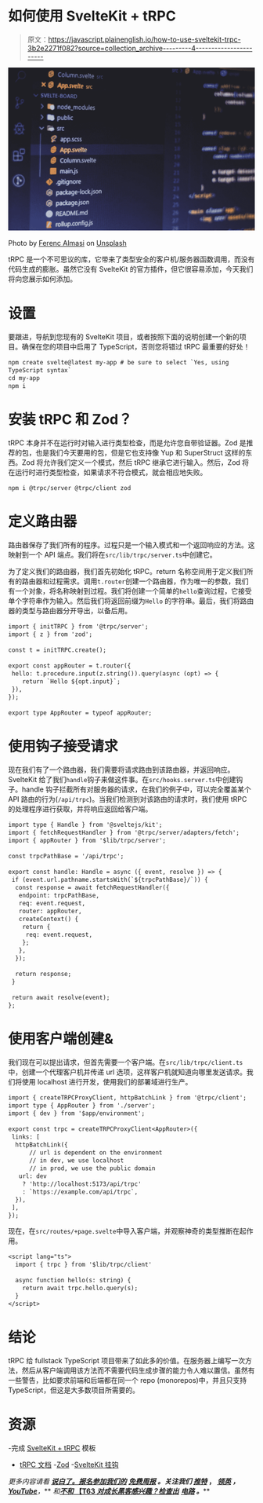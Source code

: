 # 如何使用 SvelteKit + tRPC

> 原文：<https://javascript.plainenglish.io/how-to-use-sveltekit-trpc-3b2e2271f082?source=collection_archive---------4----------------------->

![](img/35f4619aaea6019c2a74eec18b2a197b.png)

Photo by [Ferenc Almasi](https://unsplash.com/@flowforfrank?utm_source=medium&utm_medium=referral) on [Unsplash](https://unsplash.com?utm_source=medium&utm_medium=referral)

tRPC 是一个不可思议的库，它带来了类型安全的客户机/服务器函数调用，而没有代码生成的膨胀。虽然它没有 SvelteKit 的官方插件，但它很容易添加，今天我们将向您展示如何添加。

# **设置**

要跟进，导航到您现有的 SvelteKit 项目，或者按照下面的说明创建一个新的项目。确保在您的项目中启用了 TypeScript，否则您将错过 tRPC 最重要的好处！

```
npm create svelte@latest my-app # be sure to select `Yes, using TypeScript syntax`
cd my-app
npm i
```

# **安装 tRPC 和 Zod？**

tRPC 本身并不在运行时对输入进行类型检查，而是允许您自带验证器。Zod 是推荐的包，也是我们今天要用的包，但是它也支持像 Yup 和 SuperStruct 这样的东西。Zod 将允许我们定义一个模式，然后 tRPC 继承它进行输入。然后，Zod 将在运行时进行类型检查，如果请求不符合模式，就会相应地失败。

```
npm i @trpc/server @trpc/client zod
```

# **定义路由器**

路由器保存了我们所有的程序。过程只是一个输入模式和一个返回响应的方法。这映射到一个 API 端点。我们将在`src/lib/trpc/server.ts`中创建它。

为了定义我们的路由器，我们首先初始化 tRPC。return 名称空间用于定义我们所有的路由器和过程需求。调用`t.router`创建一个路由器，作为唯一的参数，我们有一个对象，将名称映射到过程。我们将创建一个简单的`hello`查询过程，它接受单个字符串作为输入。然后我们将返回前缀为`Hello` 的字符串。最后，我们将路由器的类型与路由器分开导出，以备后用。

```
import { initTRPC } from '@trpc/server';
import { z } from 'zod';

const t = initTRPC.create();

export const appRouter = t.router({
 hello: t.procedure.input(z.string()).query(async (opt) => {
    return `Hello ${opt.input}`;
 }),
});

export type AppRouter = typeof appRouter;
```

# **使用钩子接受请求**

现在我们有了一个路由器，我们需要将请求路由到该路由器，并返回响应。SvelteKit 给了我们`handle`钩子来做这件事。在`src/hooks.server.ts`中创建钩子。handle 钩子拦截所有对服务器的请求，在我们的例子中，可以完全覆盖某个 API 路由的行为(`/api/trpc`)。当我们检测到对该路由的请求时，我们使用 tRPC 的处理程序进行获取，并将响应返回给客户端。

```
import type { Handle } from '@sveltejs/kit';
import { fetchRequestHandler } from '@trpc/server/adapters/fetch';
import { appRouter } from '$lib/trpc/server';

const trpcPathBase = '/api/trpc';

export const handle: Handle = async ({ event, resolve }) => {
 if (event.url.pathname.startsWith(`${trpcPathBase}/`)) {
  const response = await fetchRequestHandler({
   endpoint: trpcPathBase,
   req: event.request,
   router: appRouter,
   createContext() {
    return {
     req: event.request,
    };
   },
  });

  return response;
 }

 return await resolve(event);
};
```

# **使用客户端创建&**

我们现在可以提出请求，但首先需要一个客户端。在`src/lib/trpc/client.ts`中，创建一个代理客户机并传递 url 选项，这样客户机就知道向哪里发送请求。我们将使用 localhost 进行开发，使用我们的部署域进行生产。

```
import { createTRPCProxyClient, httpBatchLink } from '@trpc/client';
import type { AppRouter } from './server';
import { dev } from '$app/environment';

export const trpc = createTRPCProxyClient<AppRouter>({
 links: [
  httpBatchLink({
      // url is dependent on the environment
      // in dev, we use localhost
      // in prod, we use the public domain
   url: dev
    ? 'http://localhost:5173/api/trpc'
    : `https://example.com/api/trpc`,
  }),
 ],
});
```

现在，在`src/routes/+page.svelte`中导入客户端，并观察神奇的类型推断在起作用。

```
<script lang="ts">
  import { trpc } from '$lib/trpc/client'

  async function hello(s: string) {
    return await trpc.hello.query(s);
  }
</script>
```

# **结论**

tRPC 给 fullstack TypeScript 项目带来了如此多的价值。在服务器上编写一次方法，然后从客户端调用该方法而不需要代码生成步骤的能力令人难以置信。虽然有一些警告，比如要求前端和后端都在同一个 repo (monorepos)中，并且只支持 TypeScript，但这是大多数项目所需要的。

# **资源**

-完成 [SvelteKit + tRPC](https://github.com/TheOtterlord/sveltekit-trpc) 模板
- [tRPC 文档](https://trpc.io/docs/)
-[Zod](https://zod.dev/)
-[SvelteKit 挂钩](https://kit.svelte.dev/docs/hooks)

*更多内容请看* [***说白了。报名参加我们的***](https://plainenglish.io/) **[***免费周报***](http://newsletter.plainenglish.io/) *。关注我们* [***推特***](https://twitter.com/inPlainEngHQ) ， [***领英***](https://www.linkedin.com/company/inplainenglish/) ***，***[***YouTube***](https://www.youtube.com/channel/UCtipWUghju290NWcn8jhyAw)***，*** *和*[*****不和* 【T63** *对成长黑客感兴趣？检查出***](https://discord.gg/GtDtUAvyhW) **[***电路***](https://circuit.ooo/) ***。*******